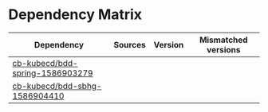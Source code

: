 # Dependency Matrix

Dependency | Sources | Version | Mismatched versions
---------- | ------- | ------- | -------------------
[cb-kubecd/bdd-spring-1586903279](https://github.com/cb-kubecd/bdd-spring-1586903279.git) |  | []() | 
[cb-kubecd/bdd-sbhg-1586904410](https://github.com/cb-kubecd/bdd-sbhg-1586904410.git) |  | []() | 
